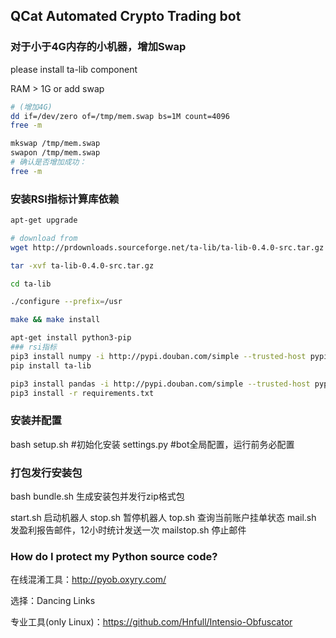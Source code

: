 ## QCat Automated Crypto Trading bot

### 对于小于4G内存的小机器，增加Swap
please install ta-lib component

RAM > 1G or add swap

```bash
# (增加4G)
dd if=/dev/zero of=/tmp/mem.swap bs=1M count=4096
free -m

mkswap /tmp/mem.swap
swapon /tmp/mem.swap
# 确认是否增加成功：
free -m
```

### 安装RSI指标计算库依赖
```bash
apt-get upgrade

# download from 
wget http://prdownloads.sourceforge.net/ta-lib/ta-lib-0.4.0-src.tar.gz

tar -xvf ta-lib-0.4.0-src.tar.gz

cd ta-lib

./configure --prefix=/usr

make && make install

apt-get install python3-pip
### rsi指标
pip3 install numpy -i http://pypi.douban.com/simple --trusted-host pypi.douban.com
pip install ta-lib

pip3 install pandas -i http://pypi.douban.com/simple --trusted-host pypi.douban.com
pip3 install -r requirements.txt
```

### 安装并配置
bash setup.sh #初始化安装
settings.py   #bot全局配置，运行前务必配置

### 打包发行安装包
bash bundle.sh 生成安装包并发行zip格式包

start.sh  启动机器人
stop.sh  暂停机器人
top.sh  查询当前账户挂单状态
mail.sh  发盈利报告邮件，12小时统计发送一次
mailstop.sh  停止邮件

### How do I protect my Python source code?

在线混淆工具：http://pyob.oxyry.com/

选择：Dancing Links

专业工具(only Linux)：https://github.com/Hnfull/Intensio-Obfuscator

